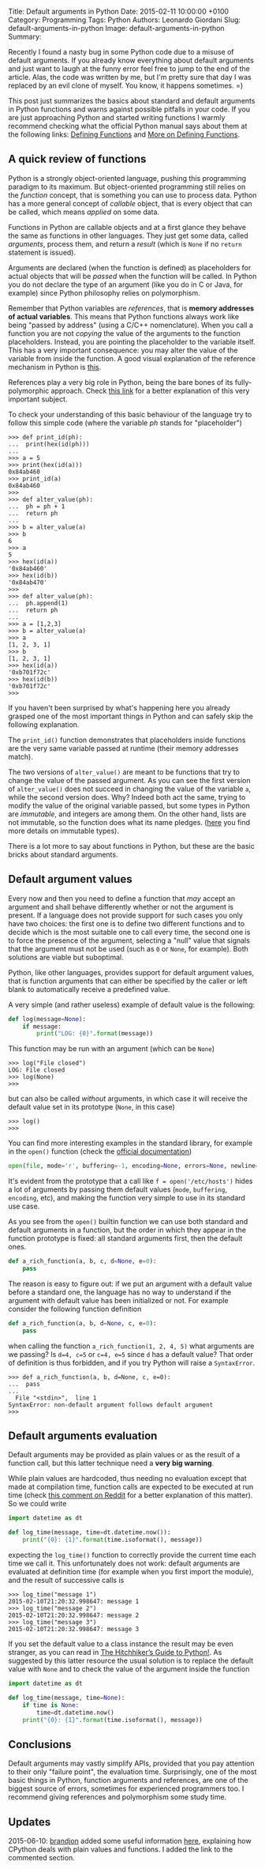 Title: Default arguments in Python
Date: 2015-02-11 10:00:00 +0100
Category: Programming
Tags: Python
Authors: Leonardo Giordani
Slug: default-arguments-in-python
Image: default-arguments-in-python
Summary:

Recently I found a nasty bug in some Python code due to a misuse of default arguments. If you already know everything about default arguments and just want to laugh at the funny error feel free to jump to the end of the article. Alas, the code was written by me, but I'm pretty sure that day I was replaced by an evil clone of myself. You know, it happens sometimes. =)

This post just summarizes the basics about standard and default arguments in Python functions and warns against possible pitfalls in your code. If you are just approaching Python and started writing functions I warmly recommend checking what the official Python manual says about them at the following links: [Defining Functions](https://docs.python.org/3/tutorial/controlflow.html#defining-functions) and [More on Defining Functions](https://docs.python.org/3/tutorial/controlflow.html#more-on-defining-functions).

## A quick review of functions

Python is a strongly object-oriented language, pushing this programming paradigm to its maximum. But object-oriented programming still relies on the _function_ concept, that is something you can use to process data. Python has a more general concept of _callable_ object, that is every object that can be called, which means _applied_ on some data.

Functions in Python are callable objects and at a first glance they behave the same as functions in other languages. They just get some data, called _arguments_, process them, and return a _result_ (which is `None` if no `return` statement is issued).

Arguments are declared (when the function is defined) as placeholders for actual objects that will be _passed_ when the function will be called. In Python you do not declare the type of an argument (like you do in C or Java, for example) since Python philosophy relies on polymorphism.

Remember that Python variables are _references_, that is **memory addresses of actual variables**. This means that Python functions always work like being "passed by address" (using a C/C++ nomenclature). When you call a function you are not _copying_ the value of the arguments to the function placeholders. Instead, you are pointing the placeholder to the variable itself. This has a very important consequence: you may alter the value of the variable from inside the function. A good visual explanation of the reference mechanism in Python is [this](http://python.net/~goodger/projects/pycon/2007/idiomatic/handout.html#other-languages-have-variables).

References play a very big role in Python, being the bare bones of its fully-polymorphic approach. Check [this link](/blog/2014/08/21/python-3-oop-part-4-polymorphism) for a better explanation of this very important subject.

To check your understanding of this basic behaviour of the language try to follow this simple code (where the variable _ph_ stands for "placeholder")

``` pycon
>>> def print_id(ph):
...  print(hex(id(ph)))
... 
>>> a = 5
>>> print(hex(id(a)))
0x84ab460
>>> print_id(a)
0x84ab460
>>> 
>>> def alter_value(ph):
...  ph = ph + 1
...  return ph
... 
>>> b = alter_value(a)
>>> b
6
>>> a
5
>>> hex(id(a))
'0x84ab460'
>>> hex(id(b))
'0x84ab470'
>>> 
>>> def alter_value(ph):
...  ph.append(1)
...  return ph
... 
>>> a = [1,2,3]
>>> b = alter_value(a)
>>> a
[1, 2, 3, 1]
>>> b
[1, 2, 3, 1]
>>> hex(id(a))
'0xb701f72c'
>>> hex(id(b))
'0xb701f72c'
>>>
```

If you haven't been surprised by what's happening here you already grasped one of the most important things in Python and can safely skip the following explanation.

The `print_id()` function demonstrates that placeholders inside functions are the very same variable passed at runtime (their memory addresses match).

The two versions of `alter_value()` are meant to be functions that try to change the value of the passed argument. As you can see the first version of `alter_value()` does not succeed in changing the value of the variable `a`, while the second version does. Why? Indeed both act the same, trying to modify the value of the original variable passed, but some types in Python are _immutable_, and integers are among them. On the other hand, lists are not immutable, so the function does what its name pledges. ([here](https://docs.python.org/3.4/reference/datamodel.html) you find more details on immutable types).

There is a lot more to say about functions in Python, but these are the basic bricks about standard arguments.

## Default argument values

Every now and then you need to define a function that _may_ accept an argument and shall behave differently whether or not the argument is present. If a language does not provide support for such cases you only have two choices: the first one is to define two different functions and to decide which is the most suitable one to call every time, the second one is to force the presence of the argument, selecting a "null" value that signals that the argument must not be used (such as `0` or `None`, for example). Both solutions are viable but suboptimal.

Python, like other languages, provides support for default argument values, that is function arguments that can either be specified by the caller or left blank to automatically receive a predefined value.

A very simple (and rather useless) example of default value is the following:

```python
def log(message=None):
    if message:
        print("LOG: {0}".format(message))
```

This function may be run with an argument (which can be `None`)

``` pycon
>>> log("File closed")
LOG: File closed
>>> log(None)
>>>
```

but can also be called _without_ arguments, in which case it will receive the default value set in its prototype (`None`, in this case)

``` pycon
>>> log()
>>> 
```

You can find more interesting examples in the standard library, for example in the `open()` function (check the [official documentation](https://docs.python.org/3.4/library/functions.html#open))

``` python
open(file, mode='r', buffering=-1, encoding=None, errors=None, newline=None, closefd=True, opener=None)
```

It's evident from the prototype that a call like `f = open('/etc/hosts')` hides a lot of arguments by passing them default values (`mode`, `buffering`, `encoding`, etc), and making the function very simple to use in its standard use case.

As you see from the `open()` builtin function we can use both standard and default arguments in a function, but the order in which they appear in the function prototype is fixed: all standard arguments first, then the default ones.

``` python
def a_rich_function(a, b, c, d=None, e=0):
    pass
```

The reason is easy to figure out: if we put an argument with a default value before a standard one, the language has no way to understand if the argument  with default value has been initialized or not. For example consider the following function definition

``` python
def a_rich_function(a, b, d=None, c, e=0):
    pass
```

when calling the function `a_rich_function(1, 2, 4, 5)` what arguments are we passing? Is `d=4, c=5` or `c=4, e=5` since `d` has a default value? That order of definition is thus forbidden, and if you try Python will raise a `SyntaxError`.

``` pycon
>>> def a_rich_function(a, b, d=None, c, e=0):
...  pass
... 
  File "<stdin>",  line 1
SyntaxError: non-default argument follows default argument
>>>
```

## Default arguments evaluation

Default arguments may be provided as plain values or as the result of a function call, but this latter technique need a **very big warning**.

While plain values are hardcoded, thus needing no evaluation except that made at compilation time, function calls are expected to be executed at run time (check [this comment on Reddit](http://www.reddit.com/r/Python/comments/2viygh/default_arguments_in_python/coii8bn?context=3) for a better explanation of this matter). So we could write

``` python
import datetime as dt

def log_time(message, time=dt.datetime.now()):
    print("{0}: {1}".format(time.isoformat(), message))
```

expecting the `log_time()` function to correctly provide the current time each time we call it. This unfortunately does not work: default arguments are evaluated at definition time (for example when you first import the module), and the result of successive calls is

``` pycon
>>> log_time("message 1")
2015-02-10T21:20:32.998647: message 1
>>> log_time("message 2")
2015-02-10T21:20:32.998647: message 2
>>> log_time("message 3")
2015-02-10T21:20:32.998647: message 3
```

If you set the default value to a class instance the result may be even stranger, as you can read in [The Hitchhiker’s Guide to Python!](http://docs.python-guide.org/en/latest/writing/gotchas/). As suggested by this latter resource the usual solution is to replace the default value with `None` and to check the value of the argument inside the function

``` python
import datetime as dt

def log_time(message, time=None):
    if time is None:
        time=dt.datetime.now()
    print("{0}: {1}".format(time.isoformat(), message))
```

## Conclusions

Default arguments may vastly simplify APIs, provided that you pay attention to their only "failure point", the evaluation time. Surprisingly, one of the most basic things in Python, function arguments and references, are one of the biggest source of errors, sometimes for experienced programmers too. I recommend giving references and polymorphism some study time.

## Updates

2015-06-10: [brandjon](http://www.reddit.com/user/brandjon) added some useful information [here](http://www.reddit.com/r/Python/comments/2viygh/default_arguments_in_python/coii8bn?context=3), explaining how CPython deals with plain values and functions. I added the link to the commented section.